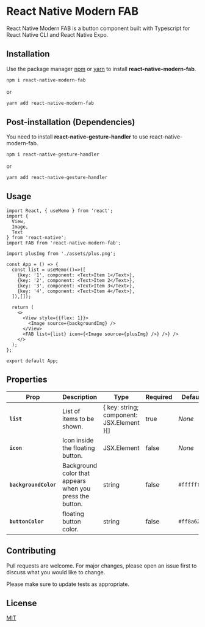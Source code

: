 # React Native Modern FAB

React Native Modern FAB is a button component built with Typescript for React Native CLI and React Native Expo.

## Installation

Use the package manager [npm](https://www.npmjs.com/get-npm) or [yarn](https://classic.yarnpkg.com/en/docs/install) to install **react-native-modern-fab**.

```bash
npm i react-native-modern-fab
```
or
```bash
yarn add react-native-modern-fab
```

## Post-installation (Dependencies)

You need to install **react-native-gesture-handler** to use react-native-modern-fab.

```bash
npm i react-native-gesture-handler
```
or
```bash
yarn add react-native-gesture-handler
```

## Usage

```tsx
import React, { useMemo } from 'react';
import {
  View,
  Image,
  Text
} from 'react-native';
import FAB from 'react-native-modern-fab';

import plusImg from './assets/plus.png';

const App = () => {
  const list = useMemo(()=>([
    {key: '1', component: <Text>Item 1</Text>},
    {key: '2', component: <Text>Item 2</Text>},
    {key: '3', component: <Text>Item 3</Text>},
    {key: '4', component: <Text>Item 4</Text>},
  ]),[]);

  return (
    <>
      <View style={{flex: 1}}>
        <Image source={backgroundImg} />
      </View>
      <FAB list={list} icon={<Image source={plusImg} />} />} />
    </>
  );
};

export default App;
```

## Properties

| Prop                  | Description                                              | Type                                      | Required | Default     |
| --------------------- | -------------------------------------------------------- | ----------------------------------------- | -------- | ----------- |
| **`list`**            | List of items to be shown.                               | { key: string; component: JSX.Element }[] | true     | _None_      |
| **`icon`**            | Icon inside the floating button.                         | JSX.Element                               | false    | _None_      |
| **`backgroundColor`** | Background color that appears when you press the button. | string                                    | false    | `#ffffffee` |
| **`buttonColor`**     | floating button color.                                   | string                                    | false    | `#ff8a62`   |

## Contributing
Pull requests are welcome. For major changes, please open an issue first to discuss what you would like to change.

Please make sure to update tests as appropriate.

## License
[MIT](https://github.com/rogertavaress/react-native-modern-fab/blob/master/LICENSE)
